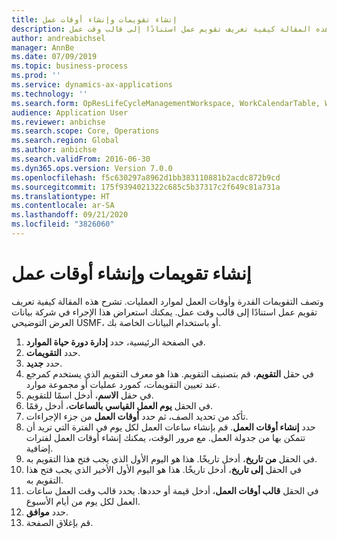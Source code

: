 ```yaml
---
title: إنشاء تقويمات وإنشاء أوقات عمل
description: وتصف التقويمات القدرة وأوقات العمل لموارد العمليات. تشرح هذه المقالة كيفية تعريف تقويم عمل استنادًا إلى قالب وقت عمل.
author: andreabichsel
manager: AnnBe
ms.date: 07/09/2019
ms.topic: business-process
ms.prod: ''
ms.service: dynamics-ax-applications
ms.technology: ''
ms.search.form: OpResLifeCycleManagementWorkspace, WorkCalendarTable, WorkCalendarDate, HcmPersonnelManagementWorkspace, WrkCtrGroupDateCalendar, WrkCtrDateCalendar
audience: Application User
ms.reviewer: anbichse
ms.search.scope: Core, Operations
ms.search.region: Global
ms.author: anbichse
ms.search.validFrom: 2016-06-30
ms.dyn365.ops.version: Version 7.0.0
ms.openlocfilehash: f5c630297a8962d1bb383110881b2acdc872b9cd
ms.sourcegitcommit: 175f9394021322c685c5b37317c2f649c81a731a
ms.translationtype: HT
ms.contentlocale: ar-SA
ms.lasthandoff: 09/21/2020
ms.locfileid: "3826060"
---
```

# <a name="create-calendars-and-generate-working-times"></a>إنشاء تقويمات وإنشاء أوقات عمل



وتصف التقويمات القدرة وأوقات العمل لموارد العمليات. تشرح هذه المقالة كيفية تعريف تقويم عمل استنادًا إلى قالب وقت عمل. يمكنك استعراض هذا الإجراء في شركة بيانات العرض التوضيحي USMF، أو باستخدام البيانات الخاصة بك.

1. في الصفحة الرئيسية، حدد **إدارة دورة حياة الموارد**.
2. حدد **التقويمات**.
3. حدد **جديد**.
4. في حقل **التقويم**، قم بتصنيف التقويم. هذا هو معرف التقويم الذي يستخدم كمرجع عند تعيين التقويمات، كمورد عمليات أو مجموعة موارد.  
5. في حقل **الاسم**، أدخل اسمًا للتقويم.
6. في الحقل **يوم العمل القياسي بالساعات**، أدخل رقمًا.
7. تأكد من تحديد الصف، ثم حدد **أوقات العمل** من جزء الإجراءات.
8. حدد **إنشاء أوقات العمل**. قم بإنشاء ساعات العمل لكل يوم في الفترة التي تريد أن تتمكن بها من جدولة العمل. مع مرور الوقت، يمكنك إنشاء أوقات العمل لفترات إضافية.  
9. في الحقل **من تاريخ**، أدخل تاريخًا. هذا هو اليوم الأول الذي يجب فتح هذا التقويم به.  
10. في الحقل **إلى تاريخ**، أدخل تاريخًا. هذا هو اليوم الأول الأخير الذي يجب فتح هذا التقويم به.  
11. في الحقل **قالب أوقات العمل**، أدخل قيمة أو حددها. يحدد قالب وقت العمل ساعات العمل لكل يوم من أيام الأسبوع.  
12. حدد **موافق**.
13. قم بإغلاق الصفحة.

